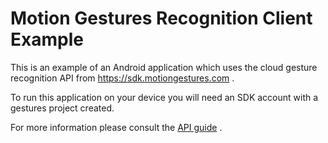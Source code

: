 # Motion Gestures Recognition Client Example

This is an example of an Android application which uses the cloud gesture recognition API from https://sdk.motiongestures.com .

To run this application on your device you will need an SDK account with a gestures project created.

For more information please consult the [API guide](https://motiongestures.com/pdf/motion-gestures-api-guide.pdf) .

